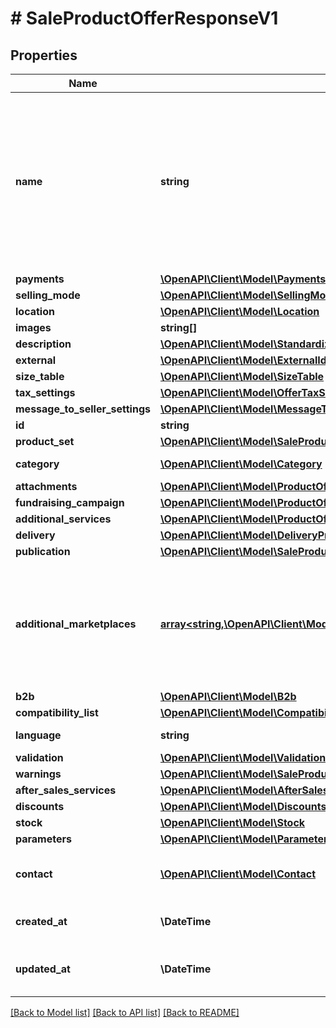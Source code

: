 # # SaleProductOfferResponseV1

## Properties

Name | Type | Description | Notes
------------ | ------------- | ------------- | -------------
**name** | **string** | Name (title) of an offer. Length cannot be more than 75 characters. Read more: &lt;a href&#x3D;\&quot;../../tutorials/jak-jednym-requestem-wystawic-oferte-powiazana-z-produktem-D7Kj9gw4xFA#tytul-oferty\&quot; target&#x3D;\&quot;_blank\&quot;&gt;PL&lt;/a&gt;  / &lt;a href&#x3D;\&quot;../../tutorials/list-offer-assigned-product-one-request-D7Kj9M71Bu6#offer-title\&quot; target&#x3D;\&quot;_blank\&quot;&gt;EN&lt;/a&gt; . | [optional]
**payments** | [**\OpenAPI\Client\Model\Payments**](Payments.md) |  | [optional]
**selling_mode** | [**\OpenAPI\Client\Model\SellingMode**](SellingMode.md) |  | [optional]
**location** | [**\OpenAPI\Client\Model\Location**](Location.md) |  | [optional]
**images** | **string[]** |  | [optional]
**description** | [**\OpenAPI\Client\Model\StandardizedDescription**](StandardizedDescription.md) |  | [optional]
**external** | [**\OpenAPI\Client\Model\ExternalId**](ExternalId.md) |  | [optional]
**size_table** | [**\OpenAPI\Client\Model\SizeTable**](SizeTable.md) |  | [optional]
**tax_settings** | [**\OpenAPI\Client\Model\OfferTaxSettings**](OfferTaxSettings.md) |  | [optional]
**message_to_seller_settings** | [**\OpenAPI\Client\Model\MessageToSellerSettings**](MessageToSellerSettings.md) |  | [optional]
**id** | **string** |  | [optional]
**product_set** | [**\OpenAPI\Client\Model\SaleProductOfferResponseV1AllOfProductSet[]**](SaleProductOfferResponseV1AllOfProductSet.md) |  | [optional]
**category** | [**\OpenAPI\Client\Model\Category**](Category.md) | The category to which the offer is listed for sale. | [optional]
**attachments** | [**\OpenAPI\Client\Model\ProductOfferAttachmentInner[]**](ProductOfferAttachmentInner.md) | An array of offer attachments. | [optional]
**fundraising_campaign** | [**\OpenAPI\Client\Model\ProductOfferFundraisingCampaignResponse**](ProductOfferFundraisingCampaignResponse.md) |  | [optional]
**additional_services** | [**\OpenAPI\Client\Model\ProductOfferAdditionalServicesResponse**](ProductOfferAdditionalServicesResponse.md) |  | [optional]
**delivery** | [**\OpenAPI\Client\Model\DeliveryProductOfferResponse**](DeliveryProductOfferResponse.md) |  | [optional]
**publication** | [**\OpenAPI\Client\Model\SaleProductOfferPublicationResponse**](SaleProductOfferPublicationResponse.md) |  | [optional]
**additional_marketplaces** | [**array<string,\OpenAPI\Client\Model\AdditionalMarketplacesResponseValue>**](AdditionalMarketplacesResponseValue.md) | Selected information about the offer in each additional service. This field does not contain information about the base marketplace of the offer. You will find all available marketplaces here. Even if the seller does not want the offer to be visible in the additional service, we will return it in response. | [optional]
**b2b** | [**\OpenAPI\Client\Model\B2b**](B2b.md) |  | [optional]
**compatibility_list** | [**\OpenAPI\Client\Model\CompatibilityListProductOfferResponse**](CompatibilityListProductOfferResponse.md) |  | [optional]
**language** | **string** | Declared base language of the offer. | [optional]
**validation** | [**\OpenAPI\Client\Model\Validation**](Validation.md) |  | [optional]
**warnings** | [**\OpenAPI\Client\Model\SaleProductOfferResponseV1AllOfWarnings**](SaleProductOfferResponseV1AllOfWarnings.md) |  | [optional]
**after_sales_services** | [**\OpenAPI\Client\Model\AfterSalesServices**](AfterSalesServices.md) |  | [optional]
**discounts** | [**\OpenAPI\Client\Model\DiscountsProductOfferResponse**](DiscountsProductOfferResponse.md) |  | [optional]
**stock** | [**\OpenAPI\Client\Model\Stock**](Stock.md) |  | [optional]
**parameters** | [**\OpenAPI\Client\Model\ParameterProductOfferResponse[]**](ParameterProductOfferResponse.md) | List of offer parameters. | [optional]
**contact** | [**\OpenAPI\Client\Model\Contact**](Contact.md) | Identifier of contact data for sales format ADVERTISEMENT (classified ad); retrieve it via GET /sale/offer-contacts. | [optional]
**created_at** | **\DateTime** | Creation date: Format (ISO 8601) - yyyy-MM-dd&#39;T&#39;HH:mm:ss.SSSZ. Cannot be modified. | [optional]
**updated_at** | **\DateTime** | Last update date: Format (ISO 8601) - yyyy-MM-dd&#39;T&#39;HH:mm:ss.SSSZ. Cannot be modified. | [optional]

[[Back to Model list]](../../README.md#models) [[Back to API list]](../../README.md#endpoints) [[Back to README]](../../README.md)
